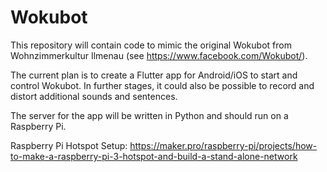 # Wokubot

This repository will contain code to mimic the original Wokubot from Wohnzimmerkultur Ilmenau (see https://www.facebook.com/Wokubot/).

The current plan is to create a Flutter app for Android/iOS to start and control Wokubot. In further stages, it could also be possible to record and distort additional sounds and sentences.

The server for the app will be written in Python and should run on a Raspberry Pi.

Raspberry Pi Hotspot Setup: https://maker.pro/raspberry-pi/projects/how-to-make-a-raspberry-pi-3-hotspot-and-build-a-stand-alone-network
